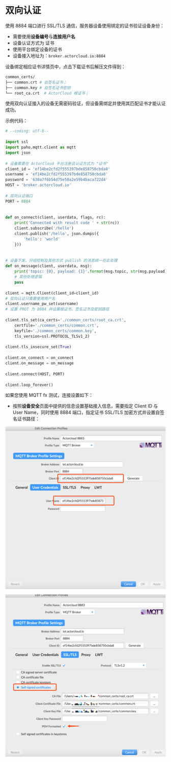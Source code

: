 # 双向认证

使用 8884 端口进行 SSL/TLS 通信，服务器设备使用绑定的证书验证设备身份：

- 需要使用**设备编号**与**连接用户名**
- 设备认证方式为 证书
- 使用平台绑定设备的证书
- 设备接入地址为：`broker.actorcloud.io:8884`

设备绑定相应证书详情页中，点击下载证书后解压文件得到：

```bash
common_certs/
├── common.crt # 自签名证书；
├── common.key # 自签名证书密钥
└── root_ca.crt  # ActorCloud 根证书；
```

使用双向认证接入的设备无需密码验证，但设备需绑定并使用其匹配证书才能认证成功。

示例代码：

```python
# --coding: utf-8--

import ssl
import paho.mqtt.client as mqtt
import json

# 设备需要在 ActorCloud 平台注册且认证方式为 "证书"
client_id = 'ef14be2cfd2f555397bde858750cbda8'
username = 'ef14be2cfd2f555397bde858750cbda8'
password = '630a7f6b54d75e50a2e59b4baca722d4'
HOST = 'broker.actorcloud.io'

# 双向认证端口
PORT = 8884


def on_connect(client, userdata, flags, rc):
    print('Connected with result code ' + str(rc))
    client.subscribe('/hello')
    client.publish('/hello', json.dumps({
        'hello': 'world'
    }))


# 设备下发、分组控制及其他方式 publish 的消息统一在此处理
def on_message(client, userdata, msg):
    print('topic: {0}, payload: {1}'.format(msg.topic, str(msg.payload)))
    # 其他处理逻辑
    pass

client = mqtt.Client(client_id=client_id)
# 双向认证只需要使用用户名
client.username_pw_set(username)
# 设置 PROT 为 8884 并设置根证书、签名证书及密钥路径

client.tls_set(ca_certs='./common_certs/root_ca.crt',
	certfile='./common_certs/common.crt',
	keyfile='./common_certs/common.key',
	tls_version=ssl.PROTOCOL_TLSv1_2)

client.tls_insecure_set(True)

client.on_connect = on_connect
client.on_message = on_message

client.connect(HOST, PORT)

client.loop_forever()
```


如果您使用 MQTT fx 测试，连接设置如下：

- 按照**设备安全**页面中提供的信息设置基础接入信息，需要指定 Client ID 与 User Name，同时使用 8884 端口，指定证书 SSL/TLS 加密方式并设置自签名证书路径：

![mqttfx_config_3](./_assets/mqttfx_config_3.png)

![mqttfx_config_4](./_assets/mqttfx_config_4.png)
